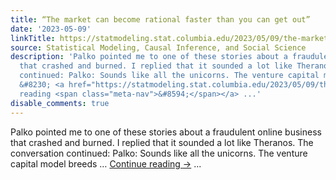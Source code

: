 ```yaml
---
title: “The market can become rational faster than you can get out”
date: '2023-05-09'
linkTitle: https://statmodeling.stat.columbia.edu/2023/05/09/the-market-can-become-rational-faster-than-you-can-get-out/
source: Statistical Modeling, Causal Inference, and Social Science
description: 'Palko pointed me to one of these stories about a fraudulent online business
  that crashed and burned. I replied that it sounded a lot like Theranos. The conversation
  continued: Palko: Sounds like all the unicorns. The venture capital model breeds
  &#8230; <a href="https://statmodeling.stat.columbia.edu/2023/05/09/the-market-can-become-rational-faster-than-you-can-get-out/">Continue
  reading <span class="meta-nav">&#8594;</span></a> ...'
disable_comments: true
---
```

Palko pointed me to one of these stories about a fraudulent online business that crashed and burned. I replied that it sounded a lot like Theranos. The conversation continued: Palko: Sounds like all the unicorns. The venture capital model breeds &#8230; <a href="https://statmodeling.stat.columbia.edu/2023/05/09/the-market-can-become-rational-faster-than-you-can-get-out/">Continue reading <span class="meta-nav">&#8594;</span></a> ...